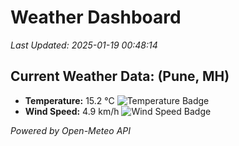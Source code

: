 
# Weather Dashboard

_Last Updated: 2025-01-19 00:48:14_

## Current Weather Data: (Pune, MH)
- **Temperature:** 15.2 °C ![Temperature Badge](https://img.shields.io/badge/Temperature-Low%20Temp-blue)
- **Wind Speed:** 4.9 km/h ![Wind Speed Badge](https://img.shields.io/badge/Wind%20Speed-Low%20Wind-blue)

*Powered by Open-Meteo API*
